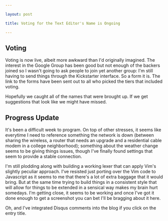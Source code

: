 ```yaml
---

layout: post

title: Voting for the Text Editor's Name is Ongoing

---
```


## Voting

Voting is now live, albeit more awkward than I'd originally imagined.  The interest in the Google Group has been good but not enough of the backers joined so I wasn't going to ask people to join yet another group: I'm still having to send things through the Kickstarter interface.  So a form it is.  The link to the forms have been sent out to all who picked the tiers that included voting.

Hopefully we caught all of the names that were brought up.  If we get suggestions that look like we might have missed.


## Progress Update

It's been a difficult week to program.  On top of other stresses, it seems like everytime I need to reference something the network is down (between sharing the wireless, a router that needs an upgrade and a residential cable modem in a college neighborhood); something about the weather change seems to be giving things issues, though I've finally found settings that seem to provide a stable connection. 

I'm still plodding along with building a working lexer that can apply Vim's slightly peculiar approach.  I've resisted just porting over the Vim code to Javascript as it seems to me that there's a lot of extra baggage that it would bring.  But at the same time trying to build things in a consistent style that will allow for things to be extended in a sensical way makes my brain hurt somedays.  I'm getting close, it seems to be working and once I've got it done enough to get a screenshot you can bet I'll be bragging about it here.

Oh, and I've integrated Disqus comments into the blog if you click on the entry title.

